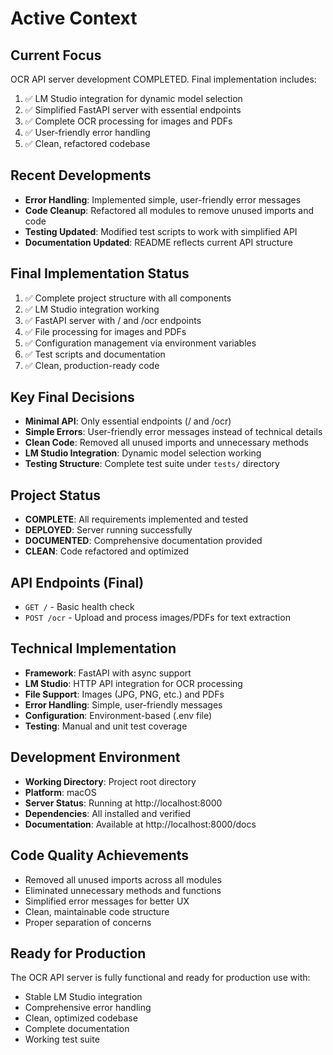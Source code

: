 # Active Context

## Current Focus
OCR API server development COMPLETED. Final implementation includes:
1. ✅ LM Studio integration for dynamic model selection
2. ✅ Simplified FastAPI server with essential endpoints
3. ✅ Complete OCR processing for images and PDFs
4. ✅ User-friendly error handling
5. ✅ Clean, refactored codebase

## Recent Developments
- **Error Handling**: Implemented simple, user-friendly error messages
- **Code Cleanup**: Refactored all modules to remove unused imports and code
- **Testing Updated**: Modified test scripts to work with simplified API
- **Documentation Updated**: README reflects current API structure

## Final Implementation Status
1. ✅ Complete project structure with all components
2. ✅ LM Studio integration working
3. ✅ FastAPI server with / and /ocr endpoints
4. ✅ File processing for images and PDFs
5. ✅ Configuration management via environment variables
6. ✅ Test scripts and documentation
7. ✅ Clean, production-ready code

## Key Final Decisions
- **Minimal API**: Only essential endpoints (/ and /ocr)
- **Simple Errors**: User-friendly error messages instead of technical details
- **Clean Code**: Removed all unused imports and unnecessary methods
- **LM Studio Integration**: Dynamic model selection working
- **Testing Structure**: Complete test suite under `tests/` directory

## Project Status
- **COMPLETE**: All requirements implemented and tested
- **DEPLOYED**: Server running successfully
- **DOCUMENTED**: Comprehensive documentation provided
- **CLEAN**: Code refactored and optimized

## API Endpoints (Final)
- `GET /` - Basic health check
- `POST /ocr` - Upload and process images/PDFs for text extraction

## Technical Implementation
- **Framework**: FastAPI with async support
- **LM Studio**: HTTP API integration for OCR processing
- **File Support**: Images (JPG, PNG, etc.) and PDFs
- **Error Handling**: Simple, user-friendly messages
- **Configuration**: Environment-based (.env file)
- **Testing**: Manual and unit test coverage

## Development Environment
- **Working Directory**: Project root directory
- **Platform**: macOS
- **Server Status**: Running at http://localhost:8000
- **Dependencies**: All installed and verified
- **Documentation**: Available at http://localhost:8000/docs

## Code Quality Achievements
- Removed all unused imports across all modules
- Eliminated unnecessary methods and functions
- Simplified error messages for better UX
- Clean, maintainable code structure
- Proper separation of concerns

## Ready for Production
The OCR API server is fully functional and ready for production use with:
- Stable LM Studio integration
- Comprehensive error handling
- Clean, optimized codebase
- Complete documentation
- Working test suite
